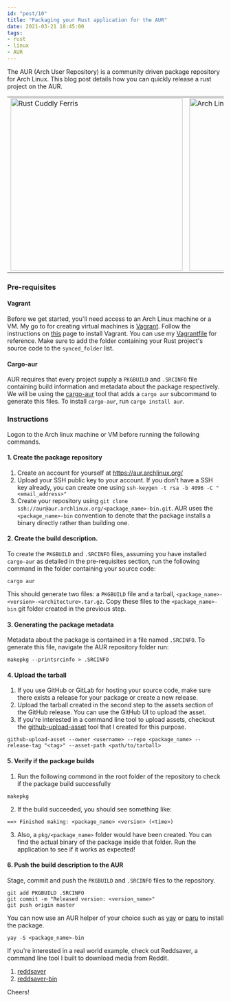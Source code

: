 ```yaml
---
id: "post/10"
title: "Packaging your Rust application for the AUR"
date: 2021-03-21 18:45:00
tags:
- rust
- linux
- AUR
---
```



<!-- Excerpt Start -->
The AUR (Arch User Repository) is a community driven package repository for Arch Linux. This blog post details how you can quickly release a rust project on the AUR.

<table class="responsive">
  <tr>
    <td><img src="/img/cuddlyferris.png" class="responsive" width=400 alt="Rust Cuddly Ferris"/></td>
    <td><img src="/img/archlinux.png" width=400 class="responsive" alt="Arch Linux"/></td>
  </tr>
</table>


<!-- Excerpt End -->

### Pre-requisites

#### Vagrant

Before we get started, you'll need access to an Arch Linux machine or a VM. My go to for creating virtual machines is [Vagrant](https://www.vagrantup.com/). Follow the instructions on [this](https://www.vagrantup.com/docs/installation) page to install Vagrant. You can use my [Vagrantfile](https://github.com/manojkarthick/boxes/blob/master/archlinux/Vagrantfile) for reference. Make sure to add the folder containing your Rust project's source code to the `synced_folder` list.

#### Cargo-aur

AUR requires that every project supply a `PKGBUILD` and `.SRCINFO` file containing build information and metadata about the package respectively. We will be using the [cargo-aur](https://crates.io/crates/cargo-aur) tool that adds a `cargo aur` subcommand to generate this files. To install `cargo-aur`, run `cargo install aur`.


### Instructions

Logon to the Arch linux machine or VM before running the following commands.

#### 1. Create the package repository

1. Create an account for yourself at https://aur.archlinux.org/
2. Upload your SSH public key to your account. If you don't have a SSH key already, you can create one using `ssh-keygen -t rsa -b 4096 -C "<email_address>"`
3. Create your repository using `git clone ssh://aur@aur.archlinux.org/<package_name>-bin.git`. AUR uses the `<package_name>-bin` convention to denote that the package installs a binary directly rather than building one.

#### 2. Create the build description.

To create the `PKGBUILD` and `.SRCINFO` files, assuming you have installed `cargo-aur` as detailed in the pre-requisites section, run the following command in the folder containing your source code:

```shell
cargo aur
```

This should generate two files: a `PKGBUILD` file and a tarball, `<package_name>-<version>-<architecture>.tar.gz`.  Copy these files to the `<package_name>-bin` git folder created in the previous step.

#### 3. Generating the package metadata

Metadata about the package is contained in a file named `.SRCINFO`. To generate this file, navigate the AUR repository folder run:

```shell
makepkg --printsrcinfo > .SRCINFO
```

#### 4. Upload the tarball

1. If you use GitHub or GitLab for hosting your source code, make sure there exists a release for your package or create a new release.
2. Upload the tarball created in the second step to the assets section of the GitHub release. You can use the GitHub UI to upload the asset.
3. If you're interested in a command line tool to upload assets, checkout the [github-upload-asset](https://github.com/manojkarthick/github-upload-asset) tool that I created for this purpose.

```shell
github-upload-asset --owner <username> --repo <package_name> --release-tag "<tag>" --asset-path <path/to/tarball>
```

#### 5. Verify if the package builds

1. Run the following commond in the root folder of the repository to check if the package build successfully

```shell
makepkg
```
2. If the build succeeded, you should see something like:

```shell
==> Finished making: <package_name> <version> (<time>)
```
3. Also, a `pkg/<package_name>` folder would have been created. You can find the actual binary of the package inside that folder. Run the application to see if it works as expected!

#### 6. Push the build description to the AUR

Stage, commit and push the `PKGBUILD` and `.SRCINFO` files to the repository.
```shell
git add PKGBUILD .SRCINFO
git commit -m "Released version: <version_name>"
git push origin master
```
You can now use an AUR helper of your choice such as [yay](https://github.com/Jguer/yay) or [paru](https://github.com/Morganamilo/paru) to install the package.

```shell
yay -S <package_name>-bin
```

If you're interested in a real world example, check out Reddsaver, a command line tool I built to download media from Reddit.
1. [reddsaver](https://github.com/manojkarthick/reddsaver)
2. [reddsaver-bin](https://aur.archlinux.org/packages/reddsaver-bin/)

Cheers!


